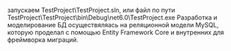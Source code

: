 запускаем TestProject\TestProject.sln, или файл по пути TestProject\TestProject\bin\Debug\net6.0\TestProject.exe
Разработка и моделирование БД осуществяляась на реляционной модели MySQL, которую проделал с помощью Entity Framework Core и внутренних для фреймворка миграций.
